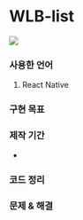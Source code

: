 # WLB-list

<img src="https://user-images.githubusercontent.com/109572328/208228163-a5b0613c-0699-4637-aafb-3d8c2a443bfd.jpeg" />

<h3>사용한 언어</h3>
<ol>
  <li>React Native</li>
</ol>

<h3>구현 목표</h3>
<ol>

</ol>

<h3>제작 기간</h3>
<ul>
  <li></li>
</ul>

<h3>코드 정리</h3>


<h3>문제 & 해결</h3>

